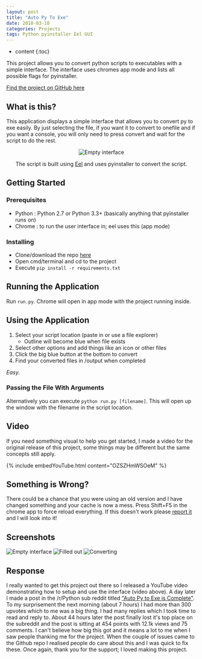 ```yaml
---
layout: post
title: "Auto Py To Exe"
date: 2018-03-10
categories: Projects
tags: Python pyinstaller Eel GUI
---
```


* content
{:toc}

This project allows you to convert python scripts to executables with a simple interface. The interface uses chromes app mode and lists all possible flags for pyinstaller.

[Find the project on GitHub here](https://github.com/brentvollebregt/auto-py-to-exe)
<object type="image/svg+xml" data="https://img.shields.io/github/stars/brentvollebregt/auto-py-to-exe.svg?style=social"></object>
<object type="image/svg+xml" data="https://img.shields.io/github/forks/brentvollebregt/auto-py-to-exe.svg?style=social"></object>

## What is this?
This application displays a simple interface that allows you to convert py to exe easily. By just selecting the file, if you want it to convert to onefile and if you want a console, you will only need to press convert and wait for the script to do the rest.

<div style="text-align: center">
	<img src="https://i.imgur.com/EuUlayC.png" alt="Empty interface"/>
	<p>The script is built using <a class="link" href="https://github.com/ChrisKnott/Eel">Eel</a> and uses pyinstaller to convert the script.</p>
</div>

<!-- more -->

## Getting Started
### Prerequisites
- Python : Python 2.7 or Python 3.3+ (basically anything that pyinstaller runs on)
- Chrome : to run the user interface in; eel uses this (app mode)

### Installing 
- Clone/download the repo [here](https://github.com/brentvollebregt/auto-py-to-exe)
- Open cmd/terminal and cd to the project
- Execute ```pip install -r requirements.txt```


## Running the Application
Run ```run.py```. Chrome will open in app mode with the project running inside.

## Using the Application
1. Select your script location (paste in or use a file explorer)          
	- Outline will become blue when file exists
2. Select other options and add things like an icon or other files
3. Click the big blue button at the bottom to convert
4. Find your converted files in /output when completed

*Easy.*

### Passing the File With Arguments
Alternatively you can execute ```python run.py [filename]```. This will open up the window with the filename in the script location.

## Video
If you need something visual to help you get started, I made a video for the original release of this project, some things may be different but the same concepts still apply.

{% include embedYouTube.html content="OZSZHmWSOeM" %}

## Something is Wrong?
There could be a chance that you were using an old version and I have changed something and your cache is now a mess. Press Shift+F5 in the chrome app to force reload everything.
If this doesn't work please [report it](https://github.com/brentvollebregt/auto-py-to-exe/issues) and I will look into it!

## Screenshots
![Empty interface](https://i.imgur.com/dd0LC2n.png)
![Filled out](https://i.imgur.com/Wd9pFqR.png)
![Converting](https://i.imgur.com/MjdONcC.png)

## Response
I really wanted to get this project out there so I released a YouTube video demonstrating how to setup and use the interface (video above). A day later I made a post in the /r/Python sub reddit titled ["Auto Py to Exe is Complete"](https://www.reddit.com/r/Python/comments/84kwb8/auto_py_to_exe_is_complete/).
To my surprisement the next morning (about 7 hours) I had more than 300 upvotes which to me was a big thing. I had many replies which I took time to read and reply to. About 44 hours later the post finally lost it's top place on the subreddit and the post is sitting at 454 points with 12.1k views and 75 comments.
I can't believe how big this got and it means a lot to me when I saw people thanking me for the project. When the couple of issues came to the Github repo I realised people do care about this and I was quick to fix these.
Once again, thank you for the support; I loved making this project.
